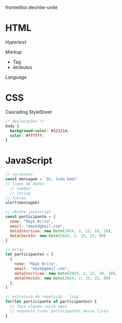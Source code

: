 fronteditor.dev/nlw-unite

# HTML

*Hypertext*

*Markup*
- Tag 
- Atributos

*Language*


# CSS
Cascading StyleSheet

```css
/* declarações */
body {
  background-color: #121214;
  color: #ffffff;
}
```

# JavaScript
```js
// variaveis
const mensagem = `Oi, tudo bem?`
// tipos de dados
  // number
  // string
// funcao
alert(mensagem)

// objeto javascript
const participante = {
  nome: "Mayk Brito",
  email: "mayk@gmail.com",
  dataInscricao: new Date(2024, 2, 22, 19, 20),
  dataCheckIn: new Date(2024, 2, 25, 22, 00)
}

// array
let participantes = [
  {
    nome: "Mayk Brito",
    email: "mayk@gmail.com",
    dataInscricao: new Date(2024, 2, 22, 19, 20),
    dataCheckIn: new Date(2024, 2, 25, 22, 00)
  },
]

// estrutura de repetição - loop
for(let participante of participantes) {
  // faça alguma coisa aqui
  // enquanto tiver participantes nessa lista
}
```